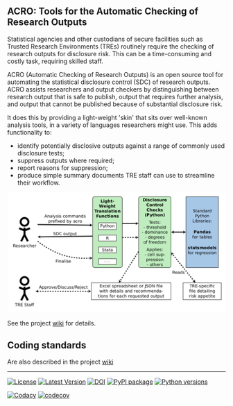 ## ACRO: Tools for the Automatic Checking of Research Outputs

Statistical agencies and other custodians of secure facilities such as Trusted
Research Environments (TREs) routinely require the checking of research outputs
for disclosure risk. This can be a time-consuming and costly task, requiring
skilled staff.

ACRO (Automatic Checking of Research Outputs) is an open source
tool for automating the statistical disclosure control (SDC) of research
outputs. ACRO assists researchers and output checkers by distinguishing between
research output that is safe to publish, output that requires further analysis,
and output that cannot be published because of substantial disclosure risk.

It does this by providing a light-weight 'skin' that sits over well-known
analysis tools, in a variety of languages researchers might use. This adds
functionality to:

*   identify potentially disclosive outputs against a range of commonly used
    disclosure tests;
*   suppress outputs where required;
*   report reasons for suppression;
*   produce simple summary documents TRE staff can use to streamline their
    workflow.

![ACRO workflow and architecture schematic](docs/schematic.png)

See the project [wiki](https://github.com/AI-SDC/ACRO/wiki) for details.

## Coding standards    
Are also described in the project [wiki](https://github.com/AI-SDC/ACRO/wiki) 

*******************************************************************************

[![License](https://img.shields.io/badge/license-MIT-blue.svg?style=flat)](https://opensource.org/licenses/MIT)
[![Latest Version](https://img.shields.io/github/v/release/AI-SDC/ACRO?style=flat)](https://github.com/AI-SDC/ACRO/releases)
[![DOI](https://zenodo.org/badge/534172863.svg)](https://zenodo.org/badge/latestdoi/534172863)
[![PyPI package](https://img.shields.io/pypi/v/acro.svg)](https://pypi.org/project/acro)
[![Python versions](https://img.shields.io/pypi/pyversions/acro.svg)](https://pypi.org/project/acro)

[![Codacy](https://app.codacy.com/project/badge/Grade/a125e023fd7744d79cb42cd31f6ea05e)](https://www.codacy.com/gh/AI-SDC/ACRO/dashboard)
[![codecov](https://codecov.io/gh/AI-SDC/ACRO/branch/main/graph/badge.svg?token=VVHI41N05F)](https://codecov.io/gh/AI-SDC/ACRO)
